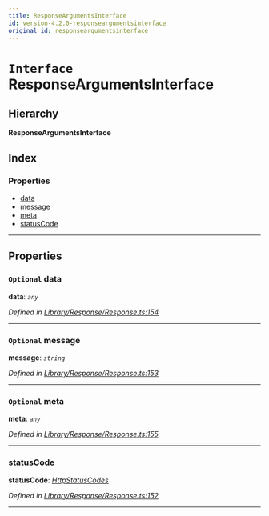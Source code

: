 ```yaml
---
title: ResponseArgumentsInterface
id: version-4.2.0-responseargumentsinterface
original_id: responseargumentsinterface
---
```


# `Interface` ResponseArgumentsInterface

## Hierarchy

**ResponseArgumentsInterface**

## Index

### Properties

* [data](responseargumentsinterface#data)
* [message](responseargumentsinterface#message)
* [meta](responseargumentsinterface#meta)
* [statusCode](responseargumentsinterface#statuscode)

---

## Properties

<a id="data"></a>

### `Optional` data

**data**: *`any`*

*Defined in [Library/Response/Response.ts:154](https://github.com/SpoonX/stix/blob/88d2215/src/Library/Response/Response.ts#L154)*

___
<a id="message"></a>

### `Optional` message

**message**: *`string`*

*Defined in [Library/Response/Response.ts:153](https://github.com/SpoonX/stix/blob/88d2215/src/Library/Response/Response.ts#L153)*

___
<a id="meta"></a>

### `Optional` meta

**meta**: *`any`*

*Defined in [Library/Response/Response.ts:155](https://github.com/SpoonX/stix/blob/88d2215/src/Library/Response/Response.ts#L155)*

___
<a id="statuscode"></a>

###  statusCode

**statusCode**: *[HttpStatusCodes](../enums/httpstatuscodes)*

*Defined in [Library/Response/Response.ts:152](https://github.com/SpoonX/stix/blob/88d2215/src/Library/Response/Response.ts#L152)*

___


